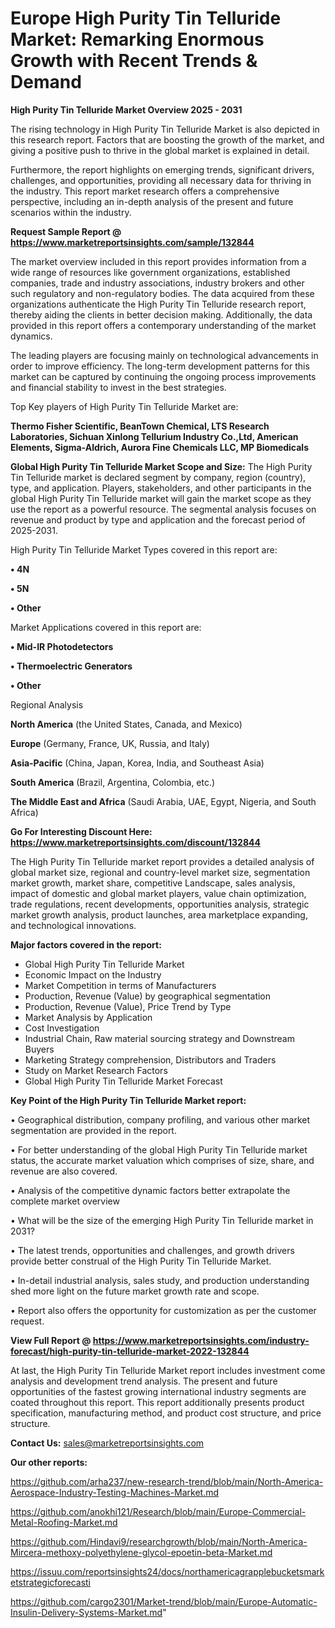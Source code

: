 # Europe High Purity Tin Telluride Market: Remarking Enormous Growth with Recent Trends & Demand

<Strong> High Purity Tin Telluride Market Overview 2025 - 2031</strong>

The rising technology in High Purity Tin Telluride Market is also depicted in this research report. Factors that are boosting the growth of the market, and giving a positive push to thrive in the global market is explained in detail.

Furthermore, the report highlights on emerging trends, significant drivers, challenges, and opportunities, providing all necessary data for thriving in the industry. This report market research offers a comprehensive perspective, including an in-depth analysis of the present and future scenarios within the industry.

<strong>Request Sample Report @ <a href=https://www.marketreportsinsights.com/sample/132844>https://www.marketreportsinsights.com/sample/132844</a></strong>

The market overview included in this report provides information from a wide range of resources like government organizations, established companies, trade and industry associations, industry brokers and other such regulatory and non-regulatory bodies. The data acquired from these organizations authenticate the High Purity Tin Telluride research report, thereby aiding the clients in better decision making. Additionally, the data provided in this report offers a contemporary understanding of the market dynamics.

The leading players are focusing mainly on technological advancements in order to improve efficiency. The long-term development patterns for this market can be captured by continuing the ongoing process improvements and financial stability to invest in the best strategies.

Top Key players of High Purity Tin Telluride Market are:

<strong>Thermo Fisher Scientific, BeanTown Chemical, LTS Research Laboratories, Sichuan Xinlong Tellurium Industry Co.,Ltd, American Elements, Sigma-Aldrich, Aurora Fine Chemicals LLC, MP Biomedicals</strong>

<strong><b>Global High Purity Tin Telluride Market Scope and Size:</b></strong>
The High Purity Tin Telluride market is declared segment by company, region (country), type, and application. Players, stakeholders, and other participants in the global High Purity Tin Telluride market will gain the market scope as they use the report as a powerful resource. The segmental analysis focuses on revenue and product by type and application and the forecast period of 2025-2031.

High Purity Tin Telluride Market Types covered in this report are:

<strong>• 4N

• 5N

• Other</strong>

Market Applications covered in this report are:

<strong>• Mid-IR Photodetectors

• Thermoelectric Generators

• Other</strong> 

Regional Analysis

<strong>North America</strong> (the United States, Canada, and Mexico)

<strong>Europe</strong> (Germany, France, UK, Russia, and Italy)

<strong>Asia-Pacific</strong> (China, Japan, Korea, India, and Southeast Asia)

<strong>South America</strong> (Brazil, Argentina, Colombia, etc.)

<strong>The Middle East and Africa</strong> (Saudi Arabia, UAE, Egypt, Nigeria, and South Africa)

<strong>Go For Interesting Discount Here: <a href=https://www.marketreportsinsights.com/discount/132844>https://www.marketreportsinsights.com/discount/132844</a></strong>

The High Purity Tin Telluride market report provides a detailed analysis of global market size, regional and country-level market size, segmentation market growth, market share, competitive Landscape, sales analysis, impact of domestic and global market players, value chain optimization, trade regulations, recent developments, opportunities analysis, strategic market growth analysis, product launches, area marketplace expanding, and technological innovations.

<strong><b>Major factors covered in the report:</b></strong>
<ul>
  <li>Global High Purity Tin Telluride Market </li>
  <li>Economic Impact on the Industry</li>
  <li>Market Competition in terms of Manufacturers</li>
  <li>Production, Revenue (Value) by geographical segmentation</li>
  <li>Production, Revenue (Value), Price Trend by Type</li>
  <li>Market Analysis by Application</li>
  <li>Cost Investigation</li>
  <li>Industrial Chain, Raw material sourcing strategy and Downstream Buyers</li>
  <li>Marketing Strategy comprehension, Distributors and Traders</li>
  <li>Study on Market Research Factors</li>
  <li>Global High Purity Tin Telluride Market Forecast</li>
</ul>

<strong><b>Key Point of the High Purity Tin Telluride Market report:</b></strong>

• Geographical distribution, company profiling, and various other market segmentation are provided in the report.

• For better understanding of the global High Purity Tin Telluride market status, the accurate market valuation which comprises of size, share, and revenue are also covered.

• Analysis of the competitive dynamic factors better extrapolate the complete market overview

• What will be the size of the emerging High Purity Tin Telluride market in 2031?

• The latest trends, opportunities and challenges, and growth drivers provide better construal of the High Purity Tin Telluride Market.

• In-detail industrial analysis, sales study, and production understanding shed more light on the future market growth rate and scope.

• Report also offers the opportunity for customization as per the customer request.

<strong><b>View Full Report @ <a href=https://www.marketreportsinsights.com/industry-forecast/high-purity-tin-telluride-market-2022-132844>https://www.marketreportsinsights.com/industry-forecast/high-purity-tin-telluride-market-2022-132844</a></b></strong>


At last, the High Purity Tin Telluride Market report includes investment come analysis and development trend analysis. The present and future opportunities of the fastest growing international industry segments are coated throughout this report. This report additionally presents product specification, manufacturing method, and product cost structure, and price structure.

<strong>Contact Us:</strong>
sales@marketreportsinsights.com

<strong>Our other reports:</strong>

<a href=https://github.com/arha237/new-research-trend/blob/main/North-America-Aerospace-Industry-Testing-Machines-Market.md>https://github.com/arha237/new-research-trend/blob/main/North-America-Aerospace-Industry-Testing-Machines-Market.md</a>

<a href=https://github.com/anokhi121/Research/blob/main/Europe-Commercial-Metal-Roofing-Market.md>https://github.com/anokhi121/Research/blob/main/Europe-Commercial-Metal-Roofing-Market.md</a>

<a href=https://github.com/Hindavi9/researchgrowth/blob/main/North-America-Mircera-methoxy-polyethylene-glycol-epoetin-beta-Market.md>https://github.com/Hindavi9/researchgrowth/blob/main/North-America-Mircera-methoxy-polyethylene-glycol-epoetin-beta-Market.md</a>

<a href=https://issuu.com/reportsinsights24/docs/northamericagrapplebucketsmarketstrategicforecasti>https://issuu.com/reportsinsights24/docs/northamericagrapplebucketsmarketstrategicforecasti</a>

<a href=https://github.com/cargo2301/Market-trend/blob/main/Europe-Automatic-Insulin-Delivery-Systems-Market.md>https://github.com/cargo2301/Market-trend/blob/main/Europe-Automatic-Insulin-Delivery-Systems-Market.md</a>"
